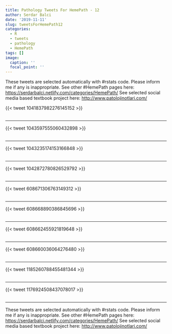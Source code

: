 ```yaml
---
title: Pathology Tweets For HemePath - 12
author: Serdar Balci
date: '2019-11-11'
slug: tweetsForHemePath12
categories:
  - R
  - tweets
  - pathology
  - HemePath
tags: []
image:
  caption: ''
  focal_point: ''
---
```



These tweets are selected automatically with #rstats code. Please inform me if any is inappropriate.
See other #HemePath pages here: https://serdarbalci.netlify.com/categories/HemePath/ 
See selected social media based textbook project here: http://www.patolojinotlari.com/

{{< tweet 1041837982276145152 >}}
<br>
<br>
<hr>
{{< tweet 1043597555060432898 >}}
<br>
<br>
<hr>
{{< tweet 1043235174153166848 >}}
<br>
<br>
<hr>
{{< tweet 1042872780826529792 >}}
<br>
<br>
<hr>
{{< tweet 608671306763149312 >}}
<br>
<br>
<hr>
{{< tweet 608668890386845696 >}}
<br>
<br>
<hr>
{{< tweet 608662455921819648 >}}
<br>
<br>
<hr>
{{< tweet 608660036064276480 >}}
<br>
<br>
<hr>
{{< tweet 1185260788455481344 >}}
<br>
<br>
<hr>
{{< tweet 1176924508437078017 >}}
<br>
<br>
<hr>


These tweets are selected automatically with #rstats code. Please inform me if any is inappropriate.
See other #HemePath pages here: https://serdarbalci.netlify.com/categories/HemePath/ 
See selected social media based textbook project here: http://www.patolojinotlari.com/
